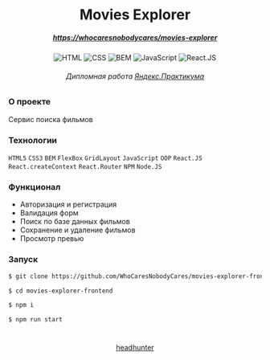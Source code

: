 <!-- # movies-explorer-frontend

http://andrewdiploma.nomoredomains.xyz.nomoredomains.sbs/ -->

<div align="center">

# Movies Explorer

##### [https://whocaresnobodycares/movies-explorer](http://andrewdiploma.nomoredomains.xyz.nomoredomains.sbs/)

![HTML](https://img.shields.io/badge/-HTML5-orange)
![CSS](https://img.shields.io/badge/-CSS3-blue)
![BEM](https://img.shields.io/badge/-BEM-green)
![JavaScript](https://img.shields.io/badge/-JavaScript-yellow)
![React.JS](https://img.shields.io/badge/-React.JS-blue)

###### Дипломная работа [Яндекс.Практикума](https://practicum.yandex.ru/)

</div>

### О проекте

Сервис поиска фильмов

### Технологии

`HTML5` `CSS3` `BEM` `FlexBox` `GridLayout` `JavaScript` `OOP` `React.JS` `React.createContext` `React.Router` `NPM` `Node.JS`

### Функционал

-   Авторизация и регистрация
-   Валидация форм
-   Поиск по базе данных фильмов
-   Сохранение и удаление фильмов
-   Просмотр превью

### Запуск

```bash
$ git clone https://github.com/WhoCaresNobodyCares/movies-explorer-frontend

$ cd movies-explorer-frontend

$ npm i

$ npm run start
```

<div align="center">

#

[headhunter](https://blagoveschensk.hh.ru/applicant/resumes/view?resume=46964546ff09ac2ced0039ed1f57626e4e6636)

</div>
